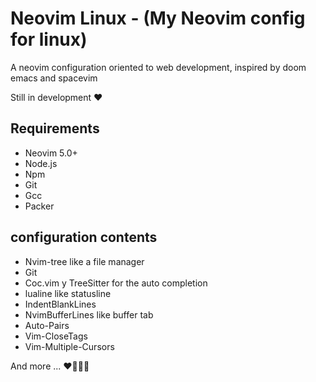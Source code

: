 # Neovim Linux - (My Neovim config for linux)

A neovim configuration oriented to web development, inspired by doom emacs and spacevim

Still in development ❤️

## Requirements

- Neovim 5.0+
- Node.js
- Npm
- Git
- Gcc
- Packer

## configuration contents

- Nvim-tree like a file manager
- Git
- Coc.vim y TreeSitter for the auto completion
- lualine like statusline
- IndentBlankLines
- NvimBufferLines like buffer tab
- Auto-Pairs
- Vim-CloseTags
- Vim-Multiple-Cursors

And more ... ❤️👨‍💻🔥
